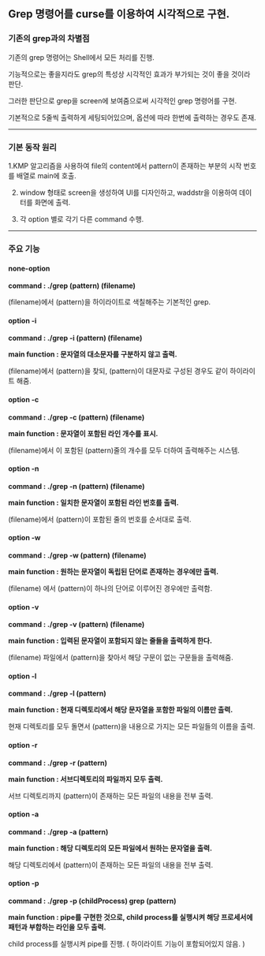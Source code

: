 ## Grep 명령어를 curse를 이용하여 시각적으로 구현.


### 기존의 grep과의 차별점

기존의 grep 명령어는 Shell에서 모든 처리를 진행.

기능적으로는 좋을지라도 grep의 특성상 시각적인 효과가 부가되는 것이 좋을 것이라 판단.

그러한 판단으로 grep을 screen에 보여줌으로써 시각적인 grep 명령어를 구현.

기본적으로 5줄씩 출력하게 세팅되어있으며, 옵션에 따라 한번에 출력하는 경우도 존재.

------

### 기본 동작 원리

1.KMP 알고리즘을 사용하여 file의 content에서 pattern이 존재하는 부분의 시작 번호를 배열로 main에 호출.


2. window 형태로 screen을 생성하여 UI를 디자인하고, waddstr을 이용하여 데이터를 화면에 출력.


3. 각 option 별로 각기 다른 command 수행.


------

### 주요 기능

#### none-option

__command : ./grep (pattern) (filename)__

(filename)에서 (pattern)을 하이라이트로 색칠해주는 기본적인 grep.


#### option -i

__command : ./grep -i (pattern) (filename)__

__main function : 문자열의 대소문자를 구분하지 않고 출력.__

(filename)에서 (pattern)을 찾되, (pattern)이 대문자로 구성된 경우도 같이 하이라이트 해줌.


#### option -c

__command : ./grep -c (pattern) (filename)__

__main function : 문자열이 포함된 라인 개수를 표시.__

(filename)에서 이 포함된 (pattern)줄의 개수를 모두 더하여 출력해주는 시스템.


#### option -n

__command : ./grep -n (pattern) (filename)__

__main function : 일치한 문자열이 포함된 라인 번호를 출력.__

(filename)에서 (pattern)이 포함된 줄의 번호를 순서대로 출력.


#### option -w

__command : ./grep -w (pattern) (filename)__

__main function : 원하는 문자열이 독립된 단어로 존재하는 경우에만 출력.__

(filename) 에서 (pattern)이 하나의 단어로 이루어진 경우에만 출력함.


#### option -v

__command : ./grep -v (pattern) (filename)__

__main function : 입력된 문자열이 포함되지 않는 줄들을 출력하게 한다.__

(filename) 파일에서 (pattern)을 찾아서 해당 구문이 없는 구문들을 출력해줌.


#### option -l

__command : ./grep -l (pattern)__

__main function : 현재 디렉토리에서 해당 문자열을 포함한 파일의 이름만 출력.__

현재 디렉토리를 모두 돌면서 (pattern)을 내용으로 가지는 모든 파일들의 이름을 출력.


#### option -r

__command : ./grep -r (pattern)__

__main function : 서브디렉토리의 파일까지 모두 출력.__

서브 디렉토리까지 (pattern)이 존재하는 모든 파일의 내용을 전부 출력.


#### option -a

__command : ./grep -a (pattern)__

__main function : 해당 디렉토리의 모든 파일에서 원하는 문자열을 출력.__

해당 디렉토리에서 (pattern)이 존재하는 모든 파일의 내용을 전부 출력.


#### option -p

__command : ./grep -p (childProcess) grep (pattern)__

__main function : pipe를 구현한 것으로, child process를 실행시켜 해당 프로세서에 패턴과 부합하는 라인을 모두 출력.__

child process를 실행시켜 pipe를 진행. ( 하이라이트 기능이 포함되어있지 않음. )
